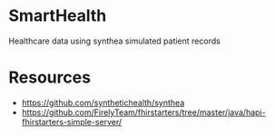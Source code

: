 # SmartHealth
Healthcare data using synthea simulated patient records


# Resources

* https://github.com/synthetichealth/synthea
* https://github.com/FirelyTeam/fhirstarters/tree/master/java/hapi-fhirstarters-simple-server/
